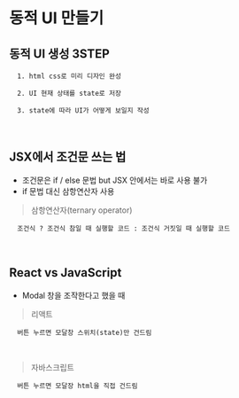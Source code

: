 # 동적 UI 만들기
동적 UI 생성 3STEP
---
```
  1. html css로 미리 디자인 완성

  2. UI 현재 상태를 state로 저장

  3. state에 따라 UI가 어떻게 보일지 작성
```

<br>

JSX에서 조건문 쓰는 법
---
- 조건문은 if / else 문법 but JSX 안에서는 바로 사용 불가
- if 문법 대신 삼항연산자 사용
> 삼항연산자(ternary operator)
```
  조건식 ? 조건식 참일 때 실행할 코드 : 조건식 거짓일 때 실행할 코드
```

<br>

React vs JavaScript
---
- Modal 창을 조작한다고 했을 때
> 리액트
```
  버튼 누르면 모달창 스위치(state)만 건드림
```

<br>

> 자바스크립트
```
  버튼 누르면 모달장 html을 직접 건드림
```

<br>
